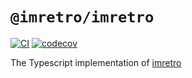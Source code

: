 # `@imretro/imretro`

[![CI](https://github.com/imretro/ts/actions/workflows/ci.yml/badge.svg)](https://github.com/imretro/ts/actions/workflows/ci.yml)
[![codecov](https://codecov.io/gh/imretro/ts/branch/master/graph/badge.svg?token=OWoezusXyI)](https://codecov.io/gh/imretro/ts)

The Typescript implementation of [imretro]

[imretro]: https://github.com/imretro/imretro
